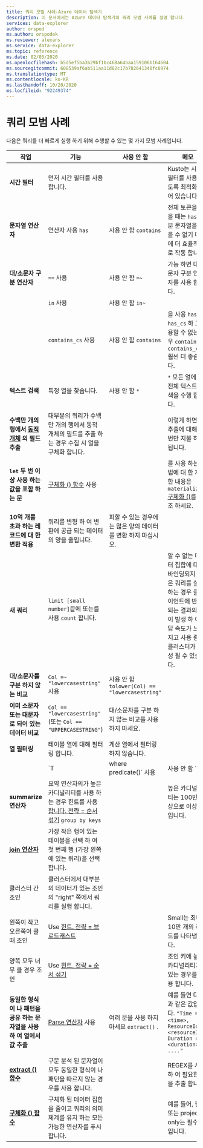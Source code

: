 ```yaml
---
title: 쿼리 모범 사례-Azure 데이터 탐색기
description: 이 문서에서는 Azure 데이터 탐색기의 쿼리 모범 사례를 설명 합니다.
services: data-explorer
author: orspod
ms.author: orspodek
ms.reviewer: alexans
ms.service: data-explorer
ms.topic: reference
ms.date: 02/03/2020
ms.openlocfilehash: b5d5ef5ba3b29bf1bc468a64baa159106b164604
ms.sourcegitcommit: 608539af6ab511aa11d82c17b782641340fc8974
ms.translationtype: MT
ms.contentlocale: ko-KR
ms.lasthandoff: 10/20/2020
ms.locfileid: "92249374"
---
```

# <a name="query-best-practices"></a>쿼리 모범 사례

다음은 쿼리를 더 빠르게 실행 하기 위해 수행할 수 있는 몇 가지 모범 사례입니다.

|작업  |기능  |사용 안 함  |메모  |
|---------|---------|---------|---------|
| **시간 필터** | 먼저 시간 필터를 사용합니다. ||Kusto는 시간 필터를 사용 하도록 최적화 되어 있습니다.| 
|**문자열 연산자**      | 연산자 사용 `has`     | 사용 안 함 `contains`     | 전체 토큰을 찾을 때는 `has` 부분 문자열을 찾을 수 없기 때문에 더 효율적으로 작동 합니다.   |
|**대/소문자 구분 연산자**     |  `==` 사용       | 사용 안 함  `=~`       |  가능 하면 대/소문자 구분 연산자를 사용 합니다.       |
| | `in` 사용 | 사용 안 함 `in~`|
|  | `contains_cs` 사용         | 사용 안 함 `contains`        | 을 사용 `has` / `has_cs` 하 고 사용할 수 없는 경우 `contains` / `contains_cs` 훨씬 더 좋습니다. |
| **텍스트 검색**    |    특정 열을 찾습니다.     |    사용 안 함  `*`    |   `*` 모든 열에서 전체 텍스트 검색을 수행 합니다.    |
| **수백만 개의 행에서 [동적 개체](./scalar-data-types/dynamic.md) 의 필드 추출**    |  대부분의 쿼리가 수백만 개의 행에서 동적 개체의 필드를 추출 하는 경우 수집 시 열을 구체화 합니다.      |         | 이렇게 하면 열 추출에 대해 한 번만 지불 하면 됩니다.    |
| **`let` 두 번 이상 사용 하는 값을 포함 하는 문** | [구체화 () 함수](./materializefunction.md) 사용 |  |   를 사용 하는 방법에 대 한 자세한 내용은 `materialize()` [구체화 ()](materializefunction.md)를 참조 하세요.|
| **10억 개를 초과 하는 레코드에 대 한 변환 적용**| 쿼리를 변형 하 여 변환에 공급 되는 데이터의 양을 줄입니다.| 피할 수 있는 경우에는 많은 양의 데이터를 변환 하지 마십시오. | |
| **새 쿼리** | `limit [small number]`끝에 또는를 사용 `count` 합니다. | |     알 수 없는 데이터 집합에 대해 바인딩되지 않은 쿼리를 실행 하는 경우 클라이언트에 반환 되는 결과의 Gb이 발생 하 여 응답 속도가 느려지고 사용 중인 클러스터가 생성 될 수 있습니다.|
| **대/소문자를 구분 하지 않는 비교** | `Col =~ "lowercasestring"` 사용 | 사용 안 함 `tolower(Col) == "lowercasestring"` |
| **이미 소문자 또는 대문자로 되어 있는 데이터 비교** | `Col == "lowercasestring"`(또는 `Col == "UPPERCASESTRING"`) | 대/소문자를 구분 하지 않는 비교를 사용 하지 마세요.||
| **열 필터링** |  테이블 열에 대해 필터링 합니다.|계산 열에서 필터링 하지 않습니다. | |
| | `T | where predicate(<expression>)` 사용 | 사용 안 함 `T | extend _value = <expression> | where predicate(_value)` ||
| **summarize 연산자** |  요약 연산자의가 높은 카디널리티를 사용 하는 경우 힌트를 사용 [합니다. 전략 = 순서 섞기](./shufflequery.md) `group by keys` | | 높은 카디널리티는 100만 이상으로 이상적입니다.|
|**[join 연산자](./joinoperator.md)** | 가장 작은 행이 있는 테이블을 선택 하 여 첫 번째 행 (가장 왼쪽에 있는 쿼리)을 선택 합니다. ||
| 클러스터 간 조인 |클러스터에서 대부분의 데이터가 있는 조인의 "right" 쪽에서 쿼리를 실행 합니다. ||
|왼쪽이 작고 오른쪽이 클 때 조인 | Use [힌트. 전략 = 브로드캐스트](./broadcastjoin.md) || Small는 최대 10만 개의 레코드를 나타냅니다. |
|양쪽 모두 너무 클 경우 조인 | Use [힌트. 전략 = 순서 섞기](./shufflequery.md) || 조인 키에 높은 카디널리티가 있는 경우를 사용 합니다.|
|**동일한 형식이 나 패턴을 공유 하는 문자열을 사용 하 여 열에서 값 추출**|  [Parse 연산자](./parseoperator.md) 사용 | 여러 문을 사용 하지 마세요 `extract()` .  | 예를 들면 다음과 같은 값입니다. `"Time = <time>, ResourceId = <resourceId>, Duration = <duration>, ...."`
|**[extract () 함수](./extractfunction.md)**| 구문 분석 된 문자열이 모두 동일한 형식이 나 패턴을 따르지 않는 경우를 사용 합니다.| |REGEX를 사용 하 여 필요한 값을 추출 합니다.|
| **[구체화 () 함수](./materializefunction.md)** | 구체화 된 데이터 집합을 줄이고 쿼리의 의미 체계를 유지 하는 모든 가능한 연산자를 푸시합니다. | |예를 들어, 필터 또는 project only는 필수 열입니다.

